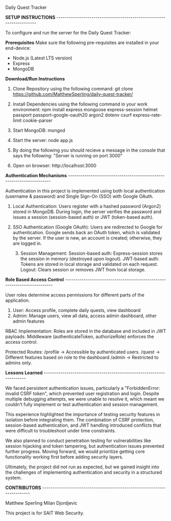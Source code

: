 Daily Quest Tracker 

**SETUP INSTRUCTIONS** --------------------------------------------------------------------

To configure and run the server for the Daily Quest Tracker:

**Prerequisites**
Make sure the following pre-requisites are installed in your end-device:
- Node.js (Latest LTS version)
- Express
- MongoDB

**Download/Run Instructions**
1. Clone Repository using the following command:
   git clone https://github.com/MatthewSperling/daily-quest-tracker/
   
2. Install Dependencies using the following command in your work environment:
   npm install express mongoose express-session helmet passport passport-google-oauth20 argon2 dotenv csurf express-rate-limit cookie-parser
   
3. Start MongoDB:
   mongod

5. Start the server:
   node app.js

6. By doing the following you should recieve a message in the console that says the following:
   "Server is running on port 3000"

7. Open on browser:
   http://localhost:3000

**Authentication Mechanisms** ---------------------------------------------------------------------

Authentication in this project is implemented using both local authentication (username & password) and Single Sign-On (SSO) with Google OAuth.

1. Local Authentication:
   Users register with a hashed password (Argon2) stored in MongoDB.
   During login, the server verifies the password and issues a session (session-based auth) or JWT (token-based auth).

2. SSO Authentication (Google OAuth):
   Users are redirected to Google for authentication.
   Google sends back an OAuth token, which is validated by the server.
   If the user is new, an account is created; otherwise, they are logged in.

   3. Session Management:
      Session-based auth: Express-session stores the session in memory (destroyed upon logout).
      JWT-based auth: Tokens are stored in local storage and validated on each request.
      Logout: Clears session or removes JWT from local storage.

**Role Based Access Control** ------------------------------------------------------------------------

User roles determine access permissions for different parts of the application.

1. User:
   Access profile, complete daily quests, view dashboard
2. Admin:
   Manage users, view all data, access admin dashboard, other admin features

RBAC Implementation:
   Roles are stored in the database and included in JWT payloads.
   Middleware (authenticateToken, authorizeRole) enforces the access control.

Protected Routes:
    /profile → Accessible by authenticated users.
    /quest → Different features based on role to the dashboard
    /admin → Restricted to admins only.

**Lessons Learned** ---------------------------------------------------------------------

We faced persistent authentication issues, particularly a "ForbiddenError: invalid CSRF token", which prevented user registration and login. Despite multiple debugging attempts, we were unable to resolve it, which meant we couldn’t fully implement or test authentication and session management.

This experience highlighted the importance of testing security features in isolation before integrating them. The combination of CSRF protection, session-based authentication, and JWT handling introduced conflicts that were difficult to troubleshoot under time constraints.

We also planned to conduct penetration testing for vulnerabilities like session hijacking and token tampering, but authentication issues prevented further progress. Moving forward, we would prioritize getting core functionality working first before adding security layers.

Ultimately, the project did not run as expected, but we gained insight into the challenges of implementing authentication and security in a structured system.

**CONTRIBUTORS** ------------------------------------------------------------------------

Matthew Sperling
Milan Djordjevic 

This project is for SAIT Web Security. 






   
